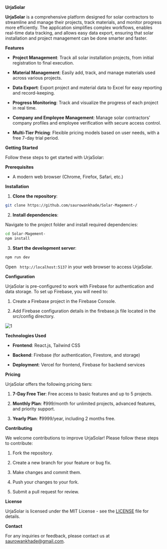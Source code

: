 **UrjaSolar**

**UrjaSolar** is a comprehensive platform designed for solar contractors
to streamline and manage their projects, track materials, and monitor
progress more efficiently. The application simplifies complex workflows,
enables real-time data tracking, and allows easy data export, ensuring
that solar installation and project management can be done smarter and
faster.

**Features**

-   **Project Management**: Track all solar installation projects, from
    initial registration to final execution.

-   **Material Management**: Easily add, track, and manage materials
    used across various projects.

-   **Data Export**: Export project and material data to Excel for easy
    reporting and record-keeping.

-   **Progress Monitoring**: Track and visualize the progress of each
    project in real time.

-   **Company and Employee Management**: Manage solar contractors\'
    company profiles and employee verification with secure access
    control.

-   **Multi-Tier Pricing**: Flexible pricing models based on user needs,
    with a free 7-day trial period.

**Getting Started**

Follow these steps to get started with UrjaSolar:

**Prerequisites**

-   A modern web browser (Chrome, Firefox, Safari, etc.)

**Installation**

1.  **Clone the repository**:
``` bash
git clone https://github.com/saurowankhade/Solar-Magement-/
```

2.  **Install dependencies**:

Navigate to the project folder and install required dependencies:
```bash
cd Solar-Magement-
npm install
```
3.  **Start the development server**:
``` bash
npm run dev
```
Open ```  http://localhost:5137 ``` in your web browser to access UrjaSolar.



**Configuration**

UrjaSolar is pre-configured to work with Firebase for authentication and
data storage. To set up Firebase, you will need to:

1.  Create a Firebase project in the Firebase Console.

2.  Add Firebase configuration details in the firebase.js file located
    in the src/config directory.

![1](https://github.com/user-attachments/assets/ab9e968b-7f40-4929-8609-8b5e7d3b7135)


**Technologies Used**

-   **Frontend**: React.js, Tailwind CSS

-   **Backend**: Firebase (for authentication, Firestore, and storage)

-   **Deployment**: Vercel for frontend, Firebase for backend services

**Pricing**

UrjaSolar offers the following pricing tiers:

1.  **7-Day Free Tier**: Free access to basic features and up to 5
    projects.

2.  **Monthly Plan**: ₹999/month for unlimited projects, advanced
    features, and priority support.

3.  **Yearly Plan**: ₹9999/year, including 2 months free.

**Contributing**

We welcome contributions to improve UrjaSolar! Please follow these steps
to contribute:

1.  Fork the repository.

2.  Create a new branch for your feature or bug fix.

3.  Make changes and commit them.

4.  Push your changes to your fork.

5.  Submit a pull request for review.

**License**

UrjaSolar is licensed under the MIT License - see the [LICENSE](LICENSE)
file for details.

**Contact**

For any inquiries or feedback, please contact us at
saurowankhade@gmail.com.
